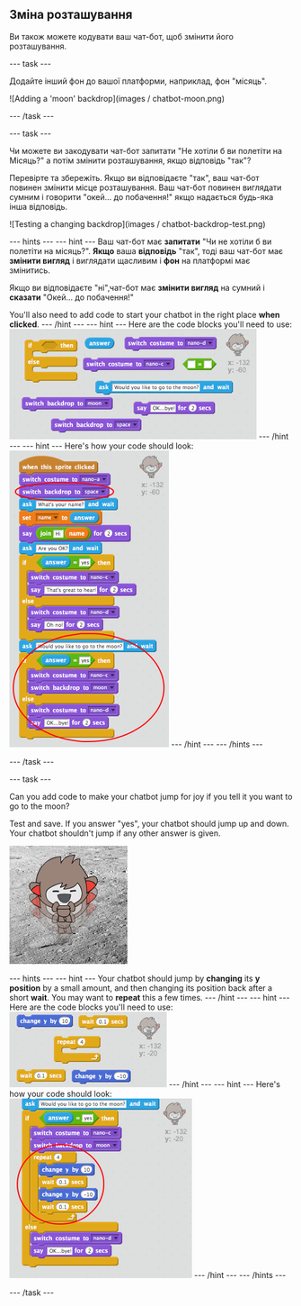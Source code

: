 ## Зміна розташування

Ви також можете кодувати ваш чат-бот, щоб змінити його розташування.

\--- task \---

Додайте інший фон до вашої платформи, наприклад, фон "місяць".

![Adding a 'moon' backdrop](images / chatbot-moon.png)

\--- /task \---

\--- task \---

Чи можете ви закодувати чат-бот запитати "Не хотіли б ви полетіти на Місяць?" а потім змінити розташування, якщо відповідь "так"?

Перевірте та збережіть. Якщо ви відповідаєте "так", ваш чат-бот повинен змінити місце розташування. Ваш чат-бот повинен виглядати сумним і говорити "окей... до побачення!" якщо надається будь-яка інша відповідь.

![Testing a changing backdrop](images / chatbot-backdrop-test.png)

\--- hints \--- \--- hint \--- Ваш чат-бот має **запитати** "Чи не хотіли б ви полетіти на місяць?". **Якщо** ваша **відповідь** "так", тоді ваш чат-бот має **змінити вигляд** і виглядати щасливим і **фон** на платформі має змінитись.

Якщо ви відповідаєте "ні",чат-бот має **змінити вигляд** на сумний і **сказати** "Окей... до побачення!"

You'll also need to add code to start your chatbot in the right place **when clicked**. \--- /hint \--- \--- hint \--- Here are the code blocks you'll need to use: ![Blocks for changing the backdrop](images/chatbot-backdrop-blocks.png) \--- /hint \--- \--- hint \--- Here's how your code should look: ![Code for changing the backdrop](images/chatbot-backdrop-code.png) \--- /hint \--- \--- /hints \---

\--- /task \---

\--- task \---

Can you add code to make your chatbot jump for joy if you tell it you want to go to the moon?

Test and save. If you answer "yes", your chatbot should jump up and down. Your chatbot shouldn't jump if any other answer is given.

![Testing a jumping ChatBot](images/chatbot-jump-test.png)

\--- hints \--- \--- hint \--- Your chatbot should jump by **changing** its **y position** by a small amount, and then changing its position back after a short **wait**. You may want to **repeat** this a few times. \--- /hint \--- \--- hint \--- Here are the code blocks you'll need to use: ![Blocks for a jumping ChatBot](images/chatbot-jump-blocks.png) \--- /hint \--- \--- hint \--- Here's how your code should look: ![Code for a jumping ChatBot](images/chatbot-jump-code.png) \--- /hint \--- \--- /hints \---

\--- /task \---
